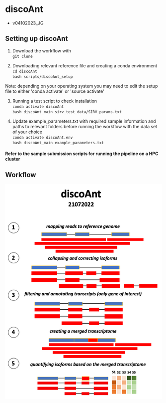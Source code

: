 # discoAnt
- v04102023_JG

## Setting up discoAnt

1. Download the workflow with \
   `git clone`
  
3. Downloading relevant reference file and creating a conda environment \
  `cd discoAnt` \
  `bash scripts/discoAnt_setup`
 
 Note: depending on your operating system you may need to edit the setup file to either 'conda activate' or 'source activate'

3. Running a test script to check installation \
  `conda activate discoAnt` \
  `bash discoAnt_main sirv_test_data/SIRV_params.txt`
  
4. Update example_parameters.txt with required sample information and paths to relevant folders before running the workflow with the data set of your choice \
  `conda activate discoAnt.env` \
  `bash discoAnt_main example_parameters.txt`

#### Refer to the sample submission scripts for running the pipeline on a HPC cluster

## Workflow

![This is an image](https://github.com/shwetajoshi-15/discoAnt/blob/main/discoAnt_workflow.png)



